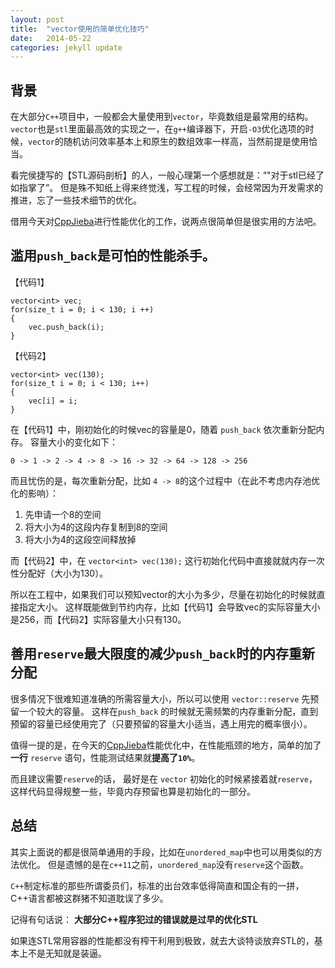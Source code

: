 ```yaml
---
layout: post
title:  "vector使用的简单优化技巧"
date:   2014-05-22
categories: jekyll update
---
```


## 背景

在大部分`C++`项目中，一般都会大量使用到`vector`，毕竟数组是最常用的结构。
`vector`也是`stl`里面最高效的实现之一，在`g++`编译器下，开启`-O3`优化选项的时候，`vector`的随机访问效率基本上和原生的数组效率一样高，当然前提是使用恰当。

看完侯捷写的【STL源码剖析】的人，一般心理第一个感想就是：“"对于stl已经了如指掌了”。
但是殊不知纸上得来终觉浅，写工程的时候，会经常因为开发需求的推进，忘了一些技术细节的优化。

借用今天对[CppJieba]进行性能优化的工作，说两点很简单但是很实用的方法吧。

## 滥用`push_back`是可怕的性能杀手。

【代码1】

```
vector<int> vec;
for(size_t i = 0; i < 130; i ++)
{
    vec.push_back(i);
}
```

【代码2】

```
vector<int> vec(130);
for(size_t i = 0; i < 130; i++)
{
    vec[i] = i;
}
```

在【代码1】中，刚初始化的时候vec的容量是0，随着 `push_back` 依次重新分配内存。
容量大小的变化如下：

```
0 -> 1 -> 2 -> 4 -> 8 -> 16 -> 32 -> 64 -> 128 -> 256
```

而且忧伤的是，每次重新分配，比如 `4 -> 8`的这个过程中（在此不考虑内存池优化的影响）：

1. 先申请一个8的空间
2. 将大小为4的这段内存复制到8的空间
3. 将大小为4的这段空间释放掉 

而【代码2】中，在 `vector<int> vec(130);` 这行初始化代码中直接就就内存一次性分配好（大小为130）。

所以在工程中，如果我们可以预知vector的大小为多少，尽量在初始化的时候就直接指定大小。
这样既能做到节约内存，比如【代码1】会导致vec的实际容量大小是256，而【代码2】实际容量大小只有130。


## 善用`reserve`最大限度的减少`push_back`时的内存重新分配

很多情况下很难知道准确的所需容量大小，所以可以使用 `vector::reserve` 先预留一个较大的容量。
这样在`push_back` 的时候就无需频繁的内存重新分配，直到预留的容量已经使用完了（只要预留的容量大小适当，遇上用完的概率很小）。

值得一提的是，在今天的[CppJieba]性能优化中，在性能瓶颈的地方，简单的加了**一行** `reserve` 语句，性能测试结果就**提高了`10%`**。

而且建议需要`reserve`的话， 最好是在 `vector` 初始化的时候紧接着就`reserve`，这样代码显得规整一些，毕竟内存预留也算是初始化的一部分。

## 总结

其实上面说的都是很简单通用的手段，比如在`unordered_map`中也可以用类似的方法优化。
但是遗憾的是在`c++11`之前，`unordered_map`没有`reserve`这个函数。

`C++`制定标准的那些所谓委员们，标准的出台效率低得简直和国企有的一拼，C++语言都被这群猪不知道耽误了多少。

记得有句话说： **大部分C++程序犯过的错误就是过早的优化STL** 

如果连STL常用容器的性能都没有榨干利用到极致，就去大谈特谈放弃STL的，基本上不是无知就是装逼。


[CppJieba]:https://github.com/aszxqw/cppjieba.git


